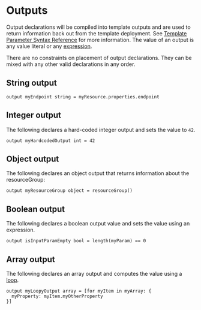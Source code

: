 # Outputs
Output declarations will be compiled into template outputs and are used to return information back out from the template deployment. See [Template Parameter Syntax Reference](https://docs.microsoft.com/en-us/azure/azure-resource-manager/templates/template-syntax#outputs) for more information. The value of an output is any value literal or any [expression](./expressions.md).

There are no constraints on placement of output declarations. They can be mixed with any other valid declarations in any order.

## String output
```bicep
output myEndpoint string = myResource.properties.endpoint
```

## Integer output
The following declares a hard-coded integer output and sets the value to `42`.
```bicep
output myHardcodedOutput int = 42
```

## Object output
The following declares an object output that returns information about the resourceGroup:
```bicep
output myResourceGroup object = resourceGroup()
```

## Boolean output
The following declares a boolean output value and sets the value using an expression.
```bicep
output isInputParamEmpty bool = length(myParam) == 0
```

## Array output
The following declares an array output and computes the value using a [loop](./loops.md).
```bicep
output myLoopyOutput array = [for myItem in myArray: {
  myProperty: myItem.myOtherProperty
}]
```
